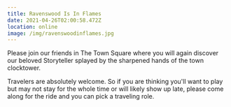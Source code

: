 ```yaml
---
title: Ravenswood Is In Flames
date: 2021-04-26T02:00:58.472Z
location: online
image: /img/ravenswoodinflames.jpg
---
```

Please join our friends in The Town Square where you will again discover our beloved Storyteller splayed by the sharpened hands of the town clocktower.



Travelers are absolutely welcome. So if you are thinking you'll want to play but may not stay for the whole time or will likely show up late, please come along for the ride and you can pick a traveling role.
